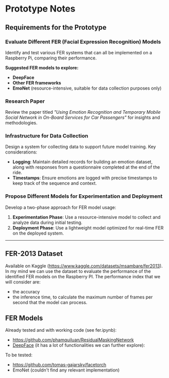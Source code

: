 # Prototype Notes

## Requirements for the Prototype

### Evaluate Different FER (Facial Expression Recognition) Models
Identify and test various FER systems that can all be implemented on a Raspberry Pi, comparing their performance.  

**Suggested FER models to explore:**  
- **DeepFace**  
- **Other FER frameworks**  
- **EmoNet** (resource-intensive, suitable for data collection purposes only)  

### Research Paper  
Review the paper titled *"Using Emotion Recognition and Temporary Mobile Social Network in On-Board Services for Car Passengers"* for insights and methodologies.  

### **Infrastructure for Data Collection**  
Design a system for collecting data to support future model training. Key considerations:  
- **Logging**: Maintain detailed records for building an emotion dataset, along with responses from a questionnaire completed at the end of the ride.  
- **Timestamps**: Ensure emotions are logged with precise timestamps to keep track of the sequence and context.  

### Propose Different Models for Experimentation and Deployment  
Develop a two-phase approach for FER model usage:  
1. **Experimentation Phase**: Use a resource-intensive model to collect and analyze data during initial testing.  
2. **Deployment Phase**: Use a lightweight model optimized for real-time FER on the deployed system.  

---

## FER-2013 Dataset
Available on Kaggle (https://www.kaggle.com/datasets/msambare/fer2013). In my mind we can use the dataset to evaluate the performance of the identified FER models on the Raspberry PI. The performance index that we will consider are:
- the accuracy
- the inference time, to calculate the maximum number of frames per second that the model can process.

## FER Models
Already tested and with working code (see fer.ipynb):
- https://github.com/phamquiluan/ResidualMaskingNetwork
- [DeepFace](https://github.com/serengil/deepface) (it has a lot of functionalities we can further explore): 

To be tested:
- https://github.com/tomas-gajarsky/facetorch
- EmoNet (couldn't find any relevant implementation)